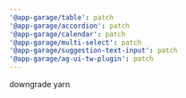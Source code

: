 ```yaml
---
'@app-garage/table': patch
'@app-garage/accordion': patch
'@app-garage/calendar': patch
'@app-garage/multi-select': patch
'@app-garage/suggestion-text-input': patch
'@app-garage/ag-ui-tw-plugin': patch
---
```


downgrade yarn
